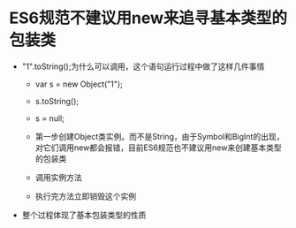 # ES6规范不建议用new来追寻基本类型的包装类

- "1".toString();为什么可以调用，这个语句运行过程中做了这样几件事情
  - var s = new Object("1");
  - s.toString();
  - s = null;

  - 第一步创建Object类实例。而不是String，由于Symbol和BigInt的出现，对它们调用new都会报错，目前ES6规范也不建议用new来创建基本类型的包装类
  - 调用实例方法
  - 执行完方法立即销毁这个实例

- 整个过程体现了基本包装类型的性质